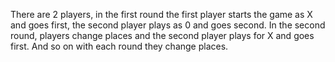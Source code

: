 There are 2 players, in the first round the first player starts the game as X and goes first, the second player plays as 0 and goes second. In the second round, players change places and the second player plays for X and goes first. And so on with each round they change places.